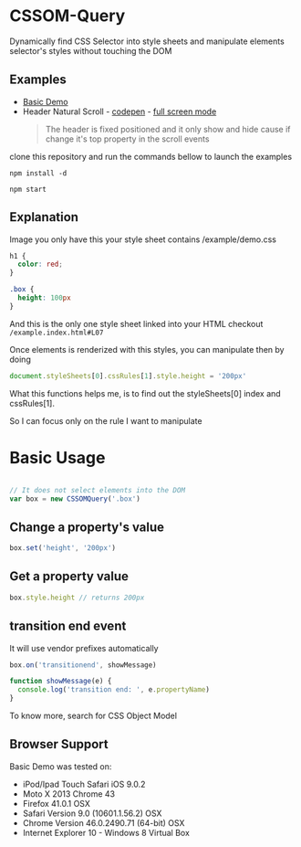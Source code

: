 # CSSOM-Query

Dynamically find CSS Selector into style sheets and manipulate elements selector's styles without touching the DOM

## Examples
 * [Basic Demo](http://felquis.github.io/CSSOM-Query/example/)
 * Header Natural Scroll - [codepen](http://codepen.io/felquis/pen/GpybaX) - [full screen mode](http://s.codepen.io/felquis/debug/GpybaX)
   > The header is fixed positioned and it only show and hide cause if
     change it's top property in the scroll events

clone this repository and run the commands bellow to launch the examples
```shell
npm install -d

npm start
```

## Explanation

Image you only have this  your style sheet contains
/example/demo.css
```css
h1 {
  color: red;
}

.box {
  height: 100px
}
```

And this is the only one style sheet linked into your HTML
checkout `/example.index.html#L07`

Once elements is renderized with this styles, you can manipulate then by doing
```js
document.styleSheets[0].cssRules[1].style.height = '200px'
```

What this functions helps me, is to find out the styleSheets[0] index and cssRules[1].

So I can focus only on the rule I want to manipulate

# Basic Usage

```js

// It does not select elements into the DOM
var box = new CSSOMQuery('.box')
```

## Change a property's value
```js
box.set('height', '200px')
```

## Get a property value
```js
box.style.height // returns 200px
```

## transition end event

It will use vendor prefixes automatically

```js
box.on('transitionend', showMessage)

function showMessage(e) {
  console.log('transition end: ', e.propertyName)
}
```

To know more, search for CSS Object Model

## Browser Support
Basic Demo was tested on:
- iPod/Ipad Touch Safari iOS 9.0.2
- Moto X 2013 Chrome 43
- Firefox 41.0.1 OSX
- Safari Version 9.0 (10601.1.56.2) OSX
- Chrome Version 46.0.2490.71 (64-bit) OSX
- Internet Explorer 10 - Windows 8 Virtual Box
